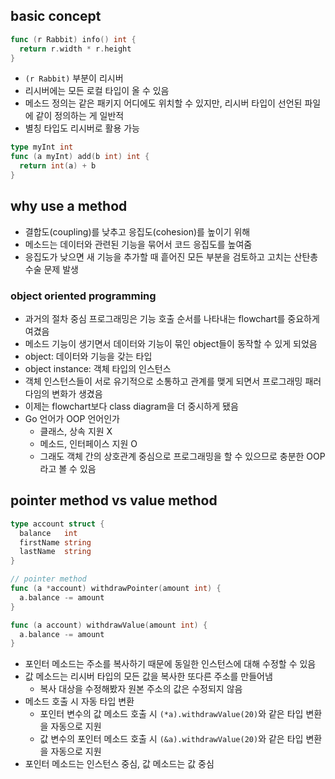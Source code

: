 ## basic concept

```go
func (r Rabbit) info() int {
  return r.width * r.height
}
```

- `(r Rabbit)` 부분이 리시버
- 리시버에는 모든 로컬 타입이 올 수 있음
- 메소드 정의는 같은 패키지 어디에도 위치할 수 있지만, 리시버 타입이 선언된 파일에 같이 정의하는 게 일반적
- 별칭 타입도 리시버로 활용 가능

```go
type myInt int
func (a myInt) add(b int) int {
  return int(a) + b
}
```

## why use a method

- 결합도(coupling)를 낮추고 응집도(cohesion)를 높이기 위해
- 메소드는 데이터와 관련된 기능을 묶어서 코드 응집도를 높여줌
- 응집도가 낮으면 새 기능을 추가할 때 흩어진 모든 부분을 검토하고 고치는 산탄총 수술 문제 발생

### object oriented programming

- 과거의 절차 중심 프로그래밍은 기능 호출 순서를 나타내는 flowchart를 중요하게 여겼음
- 메소드 기능이 생기면서 데이터와 기능이 묶인 object들이 동작할 수 있게 되었음
- object: 데이터와 기능을 갖는 타입
- object instance: 객체 타입의 인스턴스
- 객체 인스턴스들이 서로 유기적으로 소통하고 관계를 맺게 되면서 프로그래밍 패러다임의 변화가 생겼음
- 이제는 flowchart보다 class diagram을 더 중시하게 됐음
- Go 언어가 OOP 언어인가
  - 클래스, 상속 지원 X
  - 메소드, 인터페이스 지원 O
  - 그래도 객체 간의 상호관계 중심으로 프로그래밍을 할 수 있으므로 충분한 OOP라고 볼 수 있음

## pointer method vs value method

```go
type account struct {
  balance   int
  firstName string
  lastName  string
}

// pointer method
func (a *account) withdrawPointer(amount int) {
  a.balance -= amount
}

func (a account) withdrawValue(amount int) {
  a.balance -= amount
}
```

- 포인터 메소드는 주소를 복사하기 때문에 동일한 인스턴스에 대해 수정할 수 있음
- 값 메소드는 리시버 타입의 모든 값을 복사한 또다른 주소를 만들어냄
  - 복사 대상을 수정해봤자 원본 주소의 값은 수정되지 않음
- 메소드 호출 시 자동 타입 변환
  - 포인터 변수의 값 메소드 호출 시 `(*a).withdrawValue(20)`와 같은 타입 변환을 자동으로 지원
  - 값 변수의 포인터 메소드 호출 시 `(&a).withdrawValue(20)`와 같은 타입 변환을 자동으로 지원
- 포인터 메소드는 인스턴스 중심, 값 메소드는 값 중심

